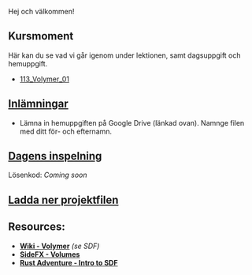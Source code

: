 Hej och välkommen!

## Kursmoment
Här kan du se vad vi går igenom under lektionen, samt dagsuppgift och hemuppgift.

* [113_Volymer_01](https://github.com/Studio-Konkret/Technical-Direction/tree/main/Kursmoment/113_Volymer_01)

## [Inlämningar](https://drive.google.com/drive/folders/1Xtav1vNc5xot-4UZH8K4UncOpoASECVR?usp=sharing)

- Lämna in hemuppgiften på Google Drive (länkad ovan). Namnge filen med ditt för- och efternamn.

## [Dagens inspelning](https://zoom.us/rec/share/QaPRWFD93QZRkdduEKGMYBgT3iX8MamLLG7XlZVG-OvjOyxd9LTUG-0zzC9PXks.UjbqSP-ThIV79hA7)

Lösenkod: *Coming soon*

## <a href="https://raw.githubusercontent.com/Studio-Konkret/Technical-Direction/main/Nackademin/T3D24/Houdini%20och%20Procedurella%20Milj%C3%B6er%201/DAG_13/DAG_13.hiplc" target="_blank">Ladda ner projektfilen</a>

## Resources:
- [**Wiki - Volymer**](https://github.com/Studio-Konkret/Technical-Direction/wiki/Volymer) *(se SDF)*
- [**SideFX - Volumes**](https://www.sidefx.com/docs/houdini/model/volumes.html)
- [**Rust Adventure - Intro to SDF**](https://www.rustadventure.dev/introduction-to-signed-distance-fields)
